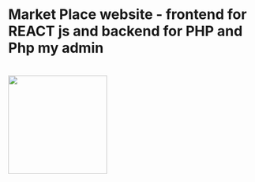 
<h1>Market Place website - frontend for REACT js and backend for PHP and Php my admin<h1/>
<img align="left" height="200" src="https://i.pinimg.com/originals/9e/25/a1/9e25a15f2aae61fb18f7782b65b6baf7.gif"/>
